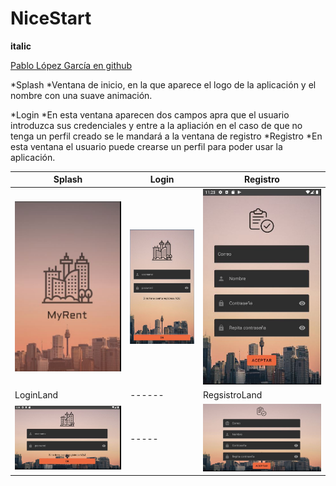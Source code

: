 # NiceStart

**italic**

[Pablo López García en github](https://github.com/pablopez97)

*Splash
    *Ventana de inicio, en la que aparece el logo de la aplicación y el nombre con una suave animación.

*Login
    *En esta ventana aparecen dos campos apra que el usuario introduzca sus credenciales y entre a la apliación
    en el caso de que no tenga un perfil creado se le mandará a la ventana de registro
*Registro
    *En esta ventana el usuario puede crearse un perfil para poder usar la aplicación.

Splash | Login | Registro
-------|-------|---------
![](img/splash.JPG) | ![](img/login.JPG) |![](img/registro.JPG)
LoginLand |------|RegsistroLand
![](img/loginland.JPG)|-----|![](img/resgistroland.JPG)